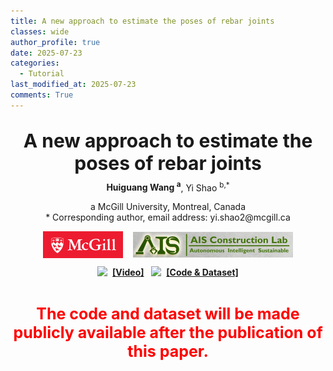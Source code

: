 ```yaml
---
title: A new approach to estimate the poses of rebar joints
classes: wide
author_profile: true
date: 2025-07-23
categories: 
  - Tutorial
last_modified_at: 2025-07-23
comments: True
---
```



<div style="text-align: center;">
  <p style="font-size: 30px; font-weight: bold; margin-bottom: 5px;">
    A new approach to estimate the poses of rebar joints<br/>
  </p>
  <p style="margin-top: 10px;">
    <strong>Huiguang Wang <sup>a</sup></strong>, Yi Shao <sup>b,*</sup>
  </p>
  <p style="margin-top: 10px;">a McGill University, Montreal, Canada<br>* Corresponding author, email address: yi.shao2@mcgill.ca
</p>

  <div style="display: flex; justify-content: center; align-items: center; width: 400px; margin: 0 auto;">
    <a href="https://www.mcgill.ca/" target="_blank">
      <img src="/web_resources/McGill.png" style="width: 200px; height: auto; margin-bottom: 10px;" />
    </a>
    &nbsp;&nbsp;&nbsp;&nbsp;
    <a href="https://www.shao-lab.com/" target="_blank">
      <img src="/web_resources/AIS.png" style="width: 400px; height: auto; margin-bottom: 10px;" />
    </a>
  </div>

</div>



<div style="display: flex; justify-content: center; align-items: center;">
  <a href="https://huiguangwang.top/"><img src="/web_resources\youtube.svg" style="max-width: 40px; height: auto;" /></a> &nbsp;&nbsp;<a href="https://huiguangwang.top/"><strong>[Video]</strong></a>
  &nbsp;&nbsp;&nbsp;
  <a href="https://huiguangwang.top/"><img src="/web_resources\github.svg" style="max-width: 30px; height: auto;" /></a> &nbsp;&nbsp;<a href="https://huiguangwang.top/"><strong>[Code & Dataset]</strong></a>
</div>

<br>

<div style="text-align: center;">
  <p style="color: red; font-size: 25px; font-weight: bold;">
    The code and dataset will be made publicly available after the publication of this paper.
  </p>
</div>



